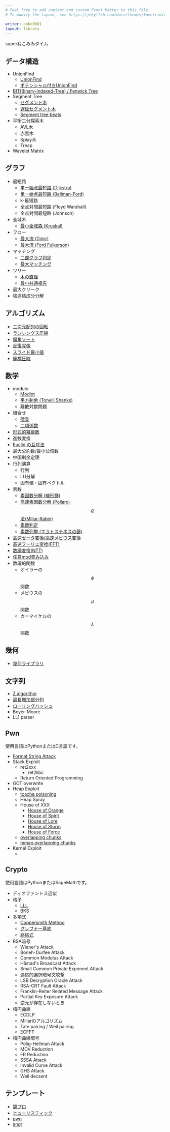 ```yaml
---
# Feel free to add content and custom Front Matter to this file.
# To modify the layout, see https://jekyllrb.com/docs/themes/#overriding-theme-defaults

writer: anko9801
layout: library
---
```


superねこみみタイム

## データ構造

- UnionFind
  - [UnionFind](./posts/unionfind)
  - [ポテンシャル付きUnionFind](./posts/pot-unionfind)
- [BIT(Binary-Indexed-Tree) / Fenwick Tree](./posts/fenwicktree)
- Segment Tree
  - [セグメント木](./posts/segment-tree)
  - [遅延セグメント木](./posts/lazy-segment-tree)
  - [Segment tree beats](./posts/segment-tree-beats)
- 平衡二分探索木
  - AVL木
  - 赤黒木
  - Splay木
  - Treap
- Wavelet Matrix

## グラフ

- 最短路
  - [単一始点最短路 (Dijkstra)](./posts/dijkstra)
  - [単一始点最短路 (Bellman-Ford)](./posts/bellmanford)
  - k-最短路
  - 全点対間最短路 (Floyd Warshall)
  - 全点対間最短路 (Johnson)
- 全域木
  - [最小全域森 (Kruskal)](./posts/kruskal)
- フロー
  - [最大流 (Dinic)](./posts/dinic)
  - [最大流 (Ford Fulkerson)](./posts/ford-fulkerson)
- マッチング
  - [二部グラフ判定](./posts/bipartite)
  - [最大マッチング]()
- ツリー
  - [木の直径](./posts/double-sweep)
  - [最小共通祖先](./posts/lowest-common-ancestor)
- 最大クリーク
- 強連結成分分解

## アルゴリズム

- [二次元配列の回転](./posts/vector2d-rotate)
- [ランレングス圧縮](./posts/run-length-encode)
- [偏角ソート](./posts/arg-sort)
- [反復写像](./posts/iterated-function)
- [スライド最小値](./posts/slideminimum)
- [座標圧縮](./posts/compress)

## 数学

- modulo
  - [Modint](./posts/modint)
  - [平方剰余 (Tonelli Shanks)]()
  - 離散対数問題
- 組合せ
  - [階乗](./posts/factorial)
  - [二項係数](./posts/binomial-coefficient)
- [形式的冪級数](./posts/fps)
- 進数変換
- [Euclid の互除法](./posts/bezout-coef)
- 最大公約数/最小公倍数
- 中国剰余定理
- 行列演算
  - 行列
  - LU分解
  - 固有値・固有ベクトル
- 素数
  - [素因数分解 (線形篩)](./posts/sieve)
  - [高速素因数分解 (Pollard-$$\rho$$法/Millar-Rabin)]()
  - [素数判定]()
  - [素数列挙 (エラトステネスの篩)]()
- [高速ゼータ変換/高速メビウス変換](./posts/zeta)
- [高速フーリエ変換(FFT)](./posts/fft)
- [数論変換(NTT)](./posts/ntt)
- [任意mod畳み込み]()
- 数論的関数
  - オイラーの$$\phi$$関数
  - メビウスの$$\mu$$関数
  - カーマイケルの$$\lambda$$関数

## 幾何

- [幾何ライブラリ](./posts/geometry)

## 文字列

- [Z algorithm]()
- [最長増加部分列](./posts/lis)
- [ローリングハッシュ](./posts/rollinghash)
- Boyer-Moore
- LL1 parser

## Pwn

使用言語はPythonまたはC言語です。

- [Format String Attack]()
- Stack Exploit
  - ret2xxx
    - ret2libc
  - Return Oriented Programming
- GOT overwrite
- Heap Exploit
  - [tcache poisoning]()
  - Heap Spray
  - House of XXX
    - [House of Orange]()
    - [House of Spirit]()
    - [House of Lore]()
    - [House of Storm]()
    - [House of Force]()
  - [overlapping chunks]()
  - [mmap overlapping chunks]()
- Kernel Exploit
  - []()

## Crypto

使用言語はPythonまたはSageMathです。

- ディオファントス近似
- 格子
  - [LLL](./posts/lll)
  - BKS
- 多項式
  - [Coppersmith Method](./posts/coppersmith)
  - [グレブナー基底](./posts/grobner)
  - [終結式](./posts/resultant)
- RSA暗号
  - Wiener's Attack
  - Boneh-Durfee Attack
  - Common Modulus Attack
  - Håstad's Broadcast Attack
  - Small Common Private Exponent Attack
  - 適応的選択暗号文攻撃
  - LSB Decryption Oracle Attack
  - RSA-CRT Fault Attack
  - Franklin-Reiter Related Message Attack
  - Partial Key Exposure Attack
  - 逆元が存在しないとき
- 楕円曲線
  - ECDLP
  - Millarのアルゴリズム
  - Tate pairing / Weil pairing
  - ECFFT
- 楕円曲線暗号
  - Polig-Hellman Attack
  - MOV Reduction
  - FR Reduction
  - SSSA Attack
  - Invalid Curve Attack
  - GHS Attack
  - Weil decsent

## テンプレート

- [競プロ](./posts/template)
- [ヒューリスティック](./posts/heuristic)
- [pwn](./posts/pwn)
- [angr](./posts/angr)